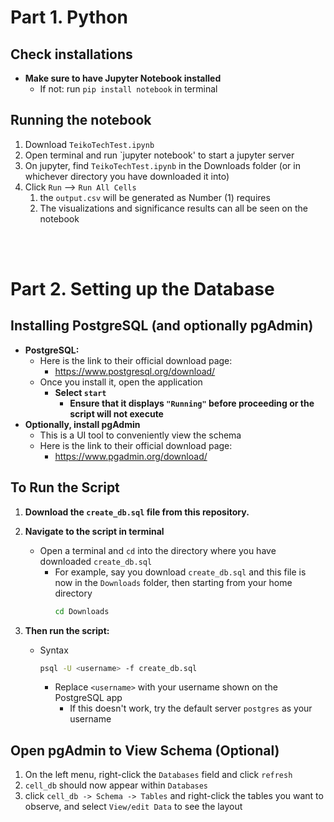 # Part 1. Python 

## Check installations
* **Make sure to have Jupyter Notebook installed**
  * If not: run `pip install notebook` in terminal

## Running the notebook
1. Download `TeikoTechTest.ipynb`
2. Open terminal and run `jupyter notebook' to start a jupyter server
3. On jupyter, find `TeikoTechTest.ipynb` in the Downloads folder (or in whichever directory you have downloaded it into)
4. Click `Run` --> `Run All Cells` 
   1. the `output.csv` will be generated as Number (1) requires
   2. The visualizations and significance results can all be seen on the notebook

<br>
<br>


# Part 2. Setting up the Database

## Installing PostgreSQL (and optionally pgAdmin)

* **PostgreSQL:** 
  * Here is the link to their official download page:  
    *  https://www.postgresql.org/download/
  * Once you install it, open the application
    * **Select `start`** 
      * **Ensure that it displays `"Running"` before proceeding or the script will not execute**
* **Optionally, install pgAdmin** 
  * This is a UI tool to conveniently view the schema
  * Here is the link to their official download page:
    * https://www.pgadmin.org/download/

## To Run the Script

1.  **Download the `create_db.sql` file from this repository.**

2.  **Navigate to the script in terminal**
    * Open a terminal and `cd` into the directory where you have downloaded `create_db.sql`
      * For example, say you download `create_db.sql` and this file is now in the `Downloads` folder, then starting from your home directory
        ```bash
        cd Downloads
        ```

3.  **Then run the script:**
    * Syntax

        ```bash
        psql -U <username> -f create_db.sql
        ```
        * Replace `<username>` with your username shown on the PostgreSQL app
          * If this doesn't work, try the default server `postgres` as your username
  
## Open pgAdmin to View Schema (Optional)

1.  On the left menu, right-click the `Databases` field and click `refresh`
2.  `cell_db` should now appear within `Databases`
3.  click `cell_db -> Schema -> Tables` and right-click the tables you want to observe, and select `View/edit Data` to see the layout
